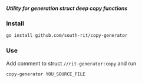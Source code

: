 ##### Utility for generation struct deep copy functions

### Install
```bash
go install github.com/south-rit/copy-generator
```

### Use
Add comment to struct `//rit-generator:copy` and run 
```bash
copy-generator YOU_SOURCE_FILE
```
